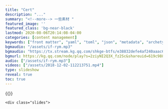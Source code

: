 ```yaml
---
title: "Cert"
description: "..."
summary: "<!--more--> 一些素材 "
featured_image: ''
featured_class: 'bg-near-black'
lastmod: 2020-08-06T20:14:08-04:00
categories: [content management]
keywords: ["front matter", "yaml", "toml", "json", "metadata", "archetypes"]
bgmaudio: "/assets/if-rym.mp3"
bgmaudio: "https://tx.stream.kg.qq.com/shkge-btfs/e38832defe4af240aaac6f2172948022a9117019"
bgmurl: https://kg.qq.com/node/play?s=2ziyNI2Q3X_fz2Sc&shareuid=619c9880232b328d35
audio: ["/assets/if-rym.mp3"]
videos: ["/assets/2018-12-02-112213751.mp4"]
type: slideshow
reveal: true
toc: true
---
```


{{<rawhtml>}}
<div class="reveal">

    <div class="slides">


<section data-auto-animate data-transition="zoom" data-markdown>
    <script type="text/template">
    ## A

    每一天都是一个起点

    每一个起点都可能成就昨天

    ...

    ###### 背景音乐来自锶儿翻唱的《Reality》(Logo 侧)

    </script>
</section>

<section data-transition="zoom-in fade-out">
{{<figure src="/cert/IMG_20200810_050824.jpg" class="bg-light-blue br4 tc pv3 dark-blue ph1" title="毕业证书">}} 
</section>

<section data-transition="zoom-in fade-out">
{{<figure src="/cert/IMG_20200810_093714c.jpg" class="bg-light-blue br4 tc pv3 dark-blue ph1" title="电子竞赛获奖">}}
</section>

<section data-transition="zoom-in fade-out">
{{<figure src="/cert/IMG_20200810_093714a.jpg" class="bg-light-blue br4 tc pv3 dark-blue ph1" title="数学建模获奖">}} 
</section>


<section data-transition="zoom-in fade-out" data-background="#413233">
{{<figure src="/cert/IMG_20200810_093714b.jpg" class="bg-light-blue br4 tc pv3 dark-blue ph1" title="电子竞赛获奖">}} 
</section>


<section data-transition="zoom-in fade-out" data-background="#514263">
{{<figure src="/cert/IMG_20200810_050959.jpg" class="bg-light-blue br4 tc pv3 dark-blue ph1" title="成绩单">}} 
</section>


<section data-transition="zoom" data-markdown>
    <script type="text/template">
    ## The End is another begin

    《if》 - a melody 2015/1/12
    
    <!-- [《乐乎》](http://jimbowhy.lofter.com/post/1cac3850_9b172ac) -->

    <audio src="/assets/if-rym.mp3" data-autoplay></audio>
    </script>
</section>

    </div>
</div>
{{</rawhtml>}}

